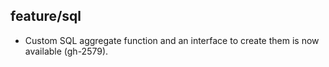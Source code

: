 ## feature/sql

* Custom SQL aggregate function and an interface to create them is now
  available (gh-2579).
